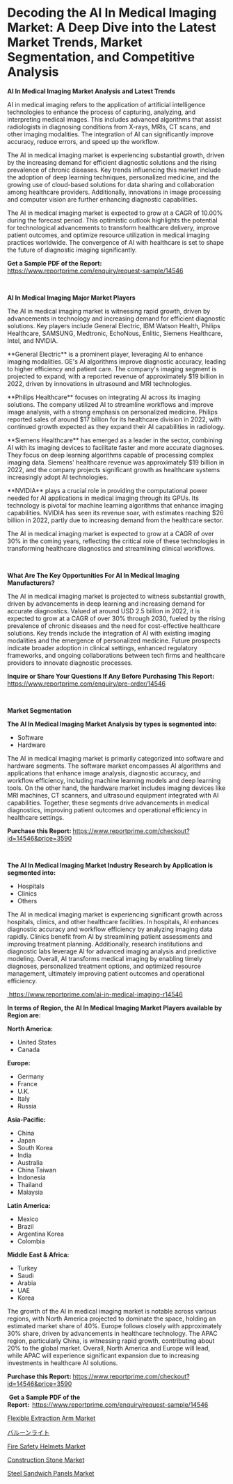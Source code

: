 <p><h1>Decoding the AI In Medical Imaging Market: A Deep Dive into the Latest Market Trends, Market Segmentation, and Competitive Analysis</h1></p><p><strong>AI In Medical Imaging Market Analysis and Latest Trends</strong></p>
<p><p>AI in medical imaging refers to the application of artificial intelligence technologies to enhance the process of capturing, analyzing, and interpreting medical images. This includes advanced algorithms that assist radiologists in diagnosing conditions from X-rays, MRIs, CT scans, and other imaging modalities. The integration of AI can significantly improve accuracy, reduce errors, and speed up the workflow.</p><p>The AI in medical imaging market is experiencing substantial growth, driven by the increasing demand for efficient diagnostic solutions and the rising prevalence of chronic diseases. Key trends influencing this market include the adoption of deep learning techniques, personalized medicine, and the growing use of cloud-based solutions for data sharing and collaboration among healthcare providers. Additionally, innovations in image processing and computer vision are further enhancing diagnostic capabilities.</p><p>The AI in medical imaging market is expected to grow at a CAGR of 10.00% during the forecast period. This optimistic outlook highlights the potential for technological advancements to transform healthcare delivery, improve patient outcomes, and optimize resource utilization in medical imaging practices worldwide. The convergence of AI with healthcare is set to shape the future of diagnostic imaging significantly.</p></p>
<p><strong>Get a Sample PDF of the Report:&nbsp;</strong> <a href="https://www.reportprime.com/enquiry/request-sample/14546">https://www.reportprime.com/enquiry/request-sample/14546</a></p>
<p>&nbsp;</p>
<p><strong>AI In Medical Imaging Major Market Players</strong></p>
<p><p>The AI in medical imaging market is witnessing rapid growth, driven by advancements in technology and increasing demand for efficient diagnostic solutions. Key players include General Electric, IBM Watson Health, Philips Healthcare, SAMSUNG, Medtronic, EchoNous, Enlitic, Siemens Healthcare, Intel, and NVIDIA.</p><p>**General Electric** is a prominent player, leveraging AI to enhance imaging modalities. GE's AI algorithms improve diagnostic accuracy, leading to higher efficiency and patient care. The company's imaging segment is projected to expand, with a reported revenue of approximately $19 billion in 2022, driven by innovations in ultrasound and MRI technologies.</p><p>**Philips Healthcare** focuses on integrating AI across its imaging solutions. The company utilized AI to streamline workflows and improve image analysis, with a strong emphasis on personalized medicine. Philips reported sales of around $17 billion for its healthcare division in 2022, with continued growth expected as they expand their AI capabilities in radiology.</p><p>**Siemens Healthcare** has emerged as a leader in the sector, combining AI with its imaging devices to facilitate faster and more accurate diagnoses. They focus on deep learning algorithms capable of processing complex imaging data. Siemens' healthcare revenue was approximately $19 billion in 2022, and the company projects significant growth as healthcare systems increasingly adopt AI technologies.</p><p>**NVIDIA** plays a crucial role in providing the computational power needed for AI applications in medical imaging through its GPUs. Its technology is pivotal for machine learning algorithms that enhance imaging capabilities. NVIDIA has seen its revenue soar, with estimates reaching $26 billion in 2022, partly due to increasing demand from the healthcare sector.</p><p>The AI in medical imaging market is expected to grow at a CAGR of over 30% in the coming years, reflecting the critical role of these technologies in transforming healthcare diagnostics and streamlining clinical workflows.</p></p>
<p>&nbsp;</p>
<p><strong>What Are The Key Opportunities For AI In Medical Imaging Manufacturers?</strong></p>
<p><p>The AI in medical imaging market is projected to witness substantial growth, driven by advancements in deep learning and increasing demand for accurate diagnostics. Valued at around USD 2.5 billion in 2022, it is expected to grow at a CAGR of over 30% through 2030, fueled by the rising prevalence of chronic diseases and the need for cost-effective healthcare solutions. Key trends include the integration of AI with existing imaging modalities and the emergence of personalized medicine. Future prospects indicate broader adoption in clinical settings, enhanced regulatory frameworks, and ongoing collaborations between tech firms and healthcare providers to innovate diagnostic processes.</p></p>
<p><strong>Inquire or Share Your Questions If Any Before Purchasing This Report:</strong> <a href="https://www.reportprime.com/enquiry/pre-order/14546">https://www.reportprime.com/enquiry/pre-order/14546</a></p>
<p>&nbsp;</p>
<p><strong>Market Segmentation</strong></p>
<p><strong>The AI In Medical Imaging Market Analysis by types is segmented into:</strong></p>
<p><ul><li>Software</li><li>Hardware</li></ul></p>
<p><p>The AI in medical imaging market is primarily categorized into software and hardware segments. The software market encompasses AI algorithms and applications that enhance image analysis, diagnostic accuracy, and workflow efficiency, including machine learning models and deep learning tools. On the other hand, the hardware market includes imaging devices like MRI machines, CT scanners, and ultrasound equipment integrated with AI capabilities. Together, these segments drive advancements in medical diagnostics, improving patient outcomes and operational efficiency in healthcare settings.</p></p>
<p><strong>Purchase this Report:&nbsp;</strong><a href="https://www.reportprime.com/checkout?id=14546&price=3590">https://www.reportprime.com/checkout?id=14546&price=3590</a></p>
<p>&nbsp;</p>
<p><strong>The AI In Medical Imaging Market Industry Research by Application is segmented into:</strong></p>
<p><ul><li>Hospitals</li><li>Clinics</li><li>Others</li></ul></p>
<p><p>The AI in medical imaging market is experiencing significant growth across hospitals, clinics, and other healthcare facilities. In hospitals, AI enhances diagnostic accuracy and workflow efficiency by analyzing imaging data rapidly. Clinics benefit from AI by streamlining patient assessments and improving treatment planning. Additionally, research institutions and diagnostic labs leverage AI for advanced imaging analysis and predictive modeling. Overall, AI transforms medical imaging by enabling timely diagnoses, personalized treatment options, and optimized resource management, ultimately improving patient outcomes and operational efficiency.</p></p>
<p><a href="https://www.reportprime.com/ai-in-medical-imaging-r14546">&nbsp;https://www.reportprime.com/ai-in-medical-imaging-r14546</a></p>
<p><strong>In terms of Region, the AI In Medical Imaging Market Players available by Region are:</strong></p>
<p>
    <p> <strong> North America: </strong>
        <ul>
            <li>United States</li>
            <li>Canada</li>
        </ul>
        </p> 
    <p> <strong> Europe: </strong>
        <ul>
            <li>Germany</li>
            <li>France</li>
            <li>U.K.</li>
            <li>Italy</li>
            <li>Russia</li>
        </ul>
        </p> 
    <p> <strong> Asia-Pacific: </strong>
        <ul>
            <li>China</li>
            <li>Japan</li>
            <li>South Korea</li>
            <li>India</li>
            <li>Australia</li>
            <li>China Taiwan</li>
            <li>Indonesia</li>
            <li>Thailand</li>
            <li>Malaysia</li>
        </ul>
        </p> 
    <p> <strong> Latin America: </strong>
        <ul>
            <li>Mexico</li>
            <li>Brazil</li>
            <li>Argentina Korea</li>
            <li>Colombia</li>
        </ul>
        </p> 
    <p> <strong> Middle East & Africa: </strong>
        <ul>
            <li>Turkey</li>
            <li>Saudi</li>
            <li>Arabia</li>
            <li>UAE</li>
            <li>Korea</li>
        </ul>
    </p>
    </p>
<p><p>The growth of the AI in medical imaging market is notable across various regions, with North America projected to dominate the space, holding an estimated market share of 40%. Europe follows closely with approximately 30% share, driven by advancements in healthcare technology. The APAC region, particularly China, is witnessing rapid growth, contributing about 20% to the global market. Overall, North America and Europe will lead, while APAC will experience significant expansion due to increasing investments in healthcare AI solutions.</p></p>
<p><strong>Purchase this Report: </strong><a href="https://www.reportprime.com/checkout?id=14546&price=3590">https://www.reportprime.com/checkout?id=14546&price=3590</a></p>
<p>&nbsp;<strong>Get a Sample PDF of the Report:&nbsp;&nbsp;</strong><a href="https://www.reportprime.com/enquiry/request-sample/14546">https://www.reportprime.com/enquiry/request-sample/14546</a></p>
<p><strong></strong></p>
<p><p><a href="https://medium.com/@emiliomartelli542/the-global-flexible-extraction-arm-market-identifies-drivers-restraints-opportunities-and-45eda251e560">Flexible Extraction Arm Market</a></p><p><a href="https://medium.com/@cleogerhold_78164/%E3%83%90%E3%83%AB%E3%83%BC%E3%83%B3%E3%83%A9%E3%82%A4%E3%83%88%E7%94%A3%E6%A5%AD%E5%88%86%E6%9E%90%E3%83%AC%E3%83%9D%E3%83%BC%E3%83%88-2024%E5%B9%B4%E3%81%8B%E3%82%892031%E5%B9%B4%E3%81%BE%E3%81%A7%E3%81%AE%E6%9C%9F%E9%96%93%E3%81%AB%E3%81%8A%E3%81%91%E3%82%8B%E3%82%A2%E3%83%97%E3%83%AA%E3%82%B1%E3%83%BC%E3%82%B7%E3%83%A7%E3%83%B3-%E7%A8%AE%E9%A1%9E-%E5%9C%B0%E5%9F%9F%E5%88%A5%E3%81%AE%E5%B8%82%E5%A0%B4%E8%A6%8F%E6%A8%A1%E3%81%AF%E5%B9%B4%E5%B9%B3%E5%9D%87%E6%88%90%E9%95%B7%E7%8E%87-cagr-7-7-%E3%81%A7%E6%88%90%E9%95%B7%E3%81%99%E3%82%8B%E8%A6%8B%E8%BE%BC%E3%81%BF%E3%81%A7%E3%81%99-20b0c1228252?postPublishedType=initial">バルーンライト</a></p><p><a href="https://medium.com/@trameciabutler45/what-are-the-growth-opportunities-and-challenges-in-the-fire-safety-helmets-market-8eea981af974">Fire Safety Helmets Market</a></p><p><a href="https://issuu.com/reportprime-2/docs/construction-stone-market-size-2030_0393ced4cebc59">Construction Stone Market</a></p><p><a href="https://issuu.com/reportprime-2/docs/steel-sandwich-panels-market-size-2_9fe9ba4630f57d">Steel Sandwich Panels Market</a></p></p>